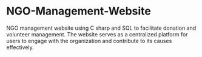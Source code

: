 # NGO-Management-Website
NGO management website using C sharp and SQL to facilitate donation and volunteer management. The website serves as a centralized platform for users to engage with the organization and contribute to its causes effectively.
